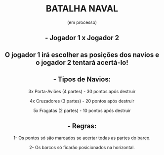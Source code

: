 <div align="center"> <h1>BATALHA NAVAL</h1> (em processo) </div>

<div align="center"> 
    <h2>- Jogador 1 x Jogador 2<h2>
    <p>O jogador 1 irá escolher as posições dos navios e o jogador 2 tentará acertá-lo!<p>
</div>

<div align="center"> 
    <h2>- Tipos de Navios:</h2>
    <p>3x Porta-Aviões (4 partes) - 30 pontos após destruir</p>
    <p>4x Cruzadores   (3 partes) - 20 pontos após destruir</p>
    <p>5x Fragatas     (2 partes) - 10 pontos após destruir</p>
</div>

<div align="center"> 
    <h2>- Regras:</h2>
    <p>1- Os pontos só são marcados se acertar todas as partes do barco.</p>
    <p>2- Os barcos só ficarão posicionados na horizontal.</p>
</div>